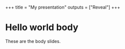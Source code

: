+++
title = "My presentation"
outputs = ["Reveal"]
+++

# Hello world body

These are the body slides.
